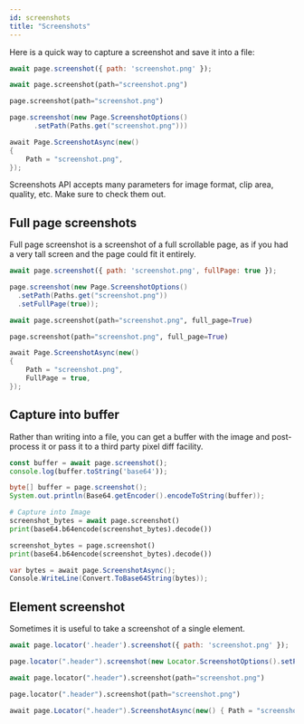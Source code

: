 ```yaml
---
id: screenshots
title: "Screenshots"
---
```


Here is a quick way to capture a screenshot and save it into a file:

```js
await page.screenshot({ path: 'screenshot.png' });
```

```python async
await page.screenshot(path="screenshot.png")
```

```python sync
page.screenshot(path="screenshot.png")
```

```java
page.screenshot(new Page.ScreenshotOptions()
      .setPath(Paths.get("screenshot.png")))
```

```csharp
await Page.ScreenshotAsync(new()
{
    Path = "screenshot.png",
});
```

Screenshots API accepts many parameters for image format, clip area, quality, etc. Make sure to check them out.

<!-- TOC -->

## Full page screenshots

Full page screenshot is a screenshot of a full scrollable page, as if you had a very
tall screen and the page could fit it entirely.

```js
await page.screenshot({ path: 'screenshot.png', fullPage: true });
```

```java
page.screenshot(new Page.ScreenshotOptions()
  .setPath(Paths.get("screenshot.png"))
  .setFullPage(true));
```

```python async
await page.screenshot(path="screenshot.png", full_page=True)
```

```python sync
page.screenshot(path="screenshot.png", full_page=True)
```

```csharp
await Page.ScreenshotAsync(new()
{
    Path = "screenshot.png",
    FullPage = true,
});
```

## Capture into buffer

Rather than writing into a file, you can get a buffer with the image and post-process it or pass it to a third party pixel diff facility.

```js
const buffer = await page.screenshot();
console.log(buffer.toString('base64'));
```

```java
byte[] buffer = page.screenshot();
System.out.println(Base64.getEncoder().encodeToString(buffer));
```

```python async
# Capture into Image
screenshot_bytes = await page.screenshot()
print(base64.b64encode(screenshot_bytes).decode())
```

```python sync
screenshot_bytes = page.screenshot()
print(base64.b64encode(screenshot_bytes).decode())
```

```csharp
var bytes = await page.ScreenshotAsync();
Console.WriteLine(Convert.ToBase64String(bytes));
```


## Element screenshot

Sometimes it is useful to take a screenshot of a single element.

```js
await page.locator('.header').screenshot({ path: 'screenshot.png' });
```

```java
page.locator(".header").screenshot(new Locator.ScreenshotOptions().setPath(Paths.get("screenshot.png")));
```

```python async
await page.locator(".header").screenshot(path="screenshot.png")
```

```python sync
page.locator(".header").screenshot(path="screenshot.png")
```

```csharp
await page.Locator(".header").ScreenshotAsync(new() { Path = "screenshot.png" });
```
